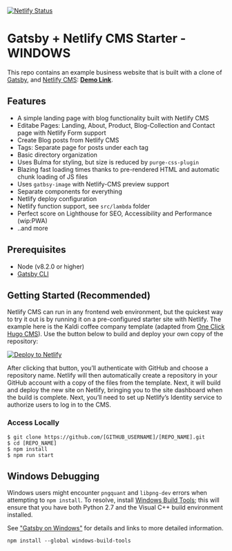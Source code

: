 [![Netlify Status](https://api.netlify.com/api/v1/badges/653908d0-2d62-49bc-82a3-6b7384f64777/deploy-status)](https://app.netlify.com/sites/eager-brahmagupta-490967/deploys)

# Gatsby + Netlify CMS Starter - WINDOWS

This repo contains an example business website that is built with a clone of [Gatsby](https://www.gatsbyjs.org/), and [Netlify CMS](https://www.netlifycms.org): **[Demo Link](https://gatsby-netlify-cms.netlify.com/)**.

## Features ##

- A simple landing page with blog functionality built with Netlify CMS
- Editabe Pages: Landing, About, Product, Blog-Collection and Contact page with Netlify Form support
- Create Blog posts from Netlify CMS
- Tags: Separate page for posts under each tag
- Basic directory organization
- Uses Bulma for styling, but size is reduced by `purge-css-plugin`
- Blazing fast loading times thanks to pre-rendered HTML and automatic chunk loading of JS files
- Uses `gatbsy-image` with Netlify-CMS preview support
- Separate components for everything
- Netlify deploy configuration
- Netlify function support, see `src/lambda` folder
- Perfect score on Lighthouse for SEO, Accessibility and Performance (wip:PWA)
- ..and more


## Prerequisites

- Node (v8.2.0 or higher)
- [Gatsby CLI](https://www.gatsbyjs.org/docs/)

## Getting Started (Recommended)

Netlify CMS can run in any frontend web environment, but the quickest way to try it out is by running it on a pre-configured starter site with Netlify. The example here is the Kaldi coffee company template (adapted from [One Click Hugo CMS](https://github.com/netlify-templates/one-click-hugo-cms)). Use the button below to build and deploy your own copy of the repository:

<a href="https://app.netlify.com/start/deploy?repository=https://github.com/netlify-templates/gatsby-starter-netlify-cms&amp;stack=cms"><img src="https://www.netlify.com/img/deploy/button.svg" alt="Deploy to Netlify"></a>

After clicking that button, you’ll authenticate with GitHub and choose a repository name. Netlify will then automatically create a repository in your GitHub account with a copy of the files from the template. Next, it will build and deploy the new site on Netlify, bringing you to the site dashboard when the build is complete. Next, you’ll need to set up Netlify’s Identity service to authorize users to log in to the CMS.

### Access Locally
```
$ git clone https://github.com/[GITHUB_USERNAME]/[REPO_NAME].git
$ cd [REPO_NAME]
$ npm install
$ npm run start
```


## Windows Debugging
Windows users might encounter ```pngquant``` and ```libpng-dev``` errors when attempting to `npm install`.
To resolve, install [Windows Build Tools](https://github.com/felixrieseberg/windows-build-tools); this will ensure that you have both Python 2.7 and the Visual C++ build environment installed.

See ["Gatsby on Windows"](https://www.gatsbyjs.org/docs/gatsby-on-windows/) for details and links to more detailed information.

```
npm install --global windows-build-tools
```